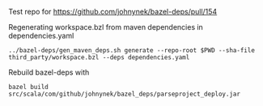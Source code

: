 Test repo for https://github.com/johnynek/bazel-deps/pull/154

Regenerating workspace.bzl from maven dependencies in dependencies.yaml

    ../bazel-deps/gen_maven_deps.sh generate --repo-root $PWD --sha-file third_party/workspace.bzl --deps dependencies.yaml

Rebuild bazel-deps with

    bazel build src/scala/com/github/johnynek/bazel_deps/parseproject_deploy.jar
